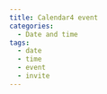 ```yaml
---
title: Calendar4 event
categories:
  - Date and time
tags:
  - date
  - time
  - event
  - invite
---
```

